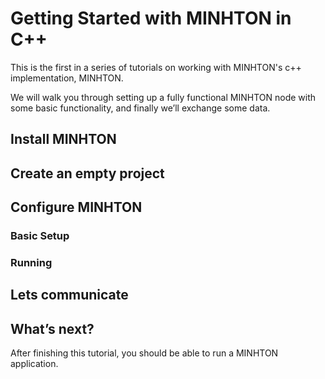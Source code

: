 # Getting Started with MINHTON in C++

This is the first in a series of tutorials on working with MINHTON's c++ implementation, MINHTON.

We will walk you through setting up a fully functional MINHTON node with some basic functionality, and finally we’ll exchange some data.

## Install MINHTON

## Create an empty project

## Configure MINHTON

### Basic Setup

### Running

## Lets communicate

## What’s next?

After finishing this tutorial, you should be able to run a MINHTON application.
